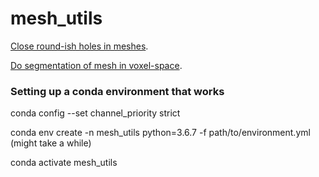 # mesh_utils

[Close round-ish holes in meshes](https://github.com/sibowi/mesh_utils/blob/main/notebooks/0_close_roundish_holes_in_meshes_tutorial.ipynb).

[Do segmentation of mesh in voxel-space](https://github.com/sibowi/mesh_utils/blob/main/notebooks/0_mesh2voxel_tutorial.ipynb).

### Setting up a conda environment that works

conda config --set channel_priority strict

conda env create -n mesh_utils python=3.6.7 -f path/to/environment.yml (might take a while)

conda activate mesh_utils
